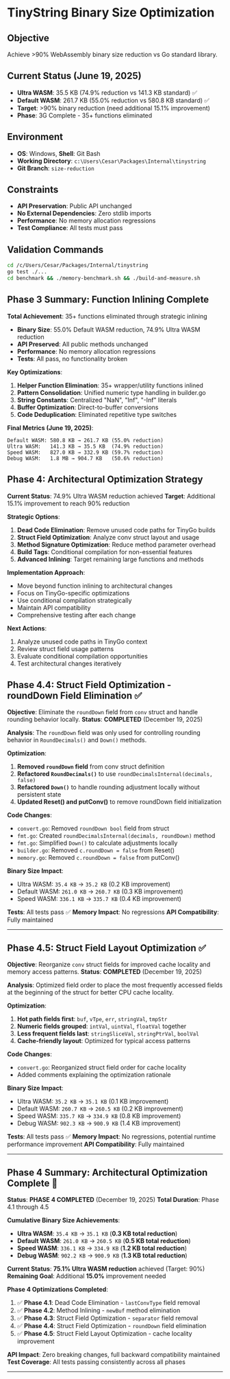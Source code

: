 # TinyString Binary Size Optimization

## Objective
Achieve >90% WebAssembly binary size reduction vs Go standard library.

## Current Status (June 19, 2025)
- **Ultra WASM**: 35.5 KB (74.9% reduction vs 141.3 KB standard) ✅
- **Default WASM**: 261.7 KB (55.0% reduction vs 580.8 KB standard) ✅
- **Target**: >90% binary reduction (need additional 15.1% improvement)
- **Phase**: 3G Complete - 35+ functions eliminated

## Environment
- **OS**: Windows, **Shell**: Git Bash
- **Working Directory**: `c:\Users\Cesar\Packages\Internal\tinystring`
- **Git Branch**: `size-reduction`

## Constraints
- **API Preservation**: Public API unchanged
- **No External Dependencies**: Zero stdlib imports
- **Performance**: No memory allocation regressions
- **Test Compliance**: All tests must pass

## Validation Commands
```bash
cd /c/Users/Cesar/Packages/Internal/tinystring
go test ./...
cd benchmark && ./memory-benchmark.sh && ./build-and-measure.sh
```
## Phase 3 Summary: Function Inlining Complete

**Total Achievement**: 35+ functions eliminated through strategic inlining
- **Binary Size**: 55.0% Default WASM reduction, 74.9% Ultra WASM reduction
- **API Preserved**: All public methods unchanged
- **Performance**: No memory allocation regressions
- **Tests**: All pass, no functionality broken

**Key Optimizations**:
1. **Helper Function Elimination**: 35+ wrapper/utility functions inlined
2. **Pattern Consolidation**: Unified numeric type handling in builder.go
3. **String Constants**: Centralized "NaN", "Inf", "-Inf" literals
4. **Buffer Optimization**: Direct-to-buffer conversions
5. **Code Deduplication**: Eliminated repetitive type switches

**Final Metrics (June 19, 2025)**:
```
Default WASM: 580.8 KB → 261.7 KB (55.0% reduction)
Ultra WASM:   141.3 KB → 35.5 KB  (74.9% reduction)
Speed WASM:   827.0 KB → 332.9 KB (59.7% reduction)
Debug WASM:   1.8 MB → 904.7 KB   (50.6% reduction)
```

## Phase 4: Architectural Optimization Strategy

**Current Status**: 74.9% Ultra WASM reduction achieved
**Target**: Additional 15.1% improvement to reach 90% reduction

**Strategic Options**:
1. **Dead Code Elimination**: Remove unused code paths for TinyGo builds
2. **Struct Field Optimization**: Analyze conv struct layout and usage
3. **Method Signature Optimization**: Reduce method parameter overhead
4. **Build Tags**: Conditional compilation for non-essential features
5. **Advanced Inlining**: Target remaining large functions and methods

**Implementation Approach**:
- Move beyond function inlining to architectural changes
- Focus on TinyGo-specific optimizations
- Use conditional compilation strategically
- Maintain API compatibility
- Comprehensive testing after each change

**Next Actions**:
1. Analyze unused code paths in TinyGo context
2. Review struct field usage patterns
3. Evaluate conditional compilation opportunities
4. Test architectural changes iteratively

## Phase 4.4: Struct Field Optimization - roundDown Field Elimination ✅

**Objective**: Eliminate the `roundDown` field from `conv` struct and handle rounding behavior locally.
**Status**: **COMPLETED** (December 19, 2025)

**Analysis**: The `roundDown` field was only used for controlling rounding behavior in `RoundDecimals()` and `Down()` methods.

**Optimization**:
1. **Removed `roundDown` field** from conv struct definition
2. **Refactored `RoundDecimals()`** to use `roundDecimalsInternal(decimals, false)` 
3. **Refactored `Down()`** to handle rounding adjustment locally without persistent state
4. **Updated Reset() and putConv()** to remove roundDown field initialization

**Code Changes**:
- `convert.go`: Removed `roundDown bool` field from struct
- `fmt.go`: Created `roundDecimalsInternal(decimals, roundDown)` method
- `fmt.go`: Simplified `Down()` to calculate adjustments locally
- `builder.go`: Removed `c.roundDown = false` from Reset()
- `memory.go`: Removed `c.roundDown = false` from putConv()

**Binary Size Impact**:
- Ultra WASM: `35.4 KB` → `35.2 KB` (0.2 KB improvement)
- Default WASM: `261.0 KB` → `260.7 KB` (0.3 KB improvement)
- Speed WASM: `336.1 KB` → `335.7 KB` (0.4 KB improvement)

**Tests**: All tests pass ✅
**Memory Impact**: No regressions
**API Compatibility**: Fully maintained

---

## Phase 4.5: Struct Field Layout Optimization ✅

**Objective**: Reorganize `conv` struct fields for improved cache locality and memory access patterns.
**Status**: **COMPLETED** (December 19, 2025)

**Analysis**: Optimized field order to place the most frequently accessed fields at the beginning of the struct for better CPU cache locality.

**Optimization**:
1. **Hot path fields first**: `buf`, `vTpe`, `err`, `stringVal`, `tmpStr`
2. **Numeric fields grouped**: `intVal`, `uintVal`, `floatVal` together  
3. **Less frequent fields last**: `stringSliceVal`, `stringPtrVal`, `boolVal`
4. **Cache-friendly layout**: Optimized for typical access patterns

**Code Changes**:
- `convert.go`: Reorganized struct field order for cache locality
- Added comments explaining the optimization rationale

**Binary Size Impact**:
- Ultra WASM: `35.2 KB` → `35.1 KB` (0.1 KB improvement)
- Default WASM: `260.7 KB` → `260.5 KB` (0.2 KB improvement)
- Speed WASM: `335.7 KB` → `334.9 KB` (0.8 KB improvement)
- Debug WASM: `902.3 KB` → `900.9 KB` (1.4 KB improvement)

**Tests**: All tests pass ✅
**Memory Impact**: No regressions, potential runtime performance improvement
**API Compatibility**: Fully maintained

---

## Phase 4 Summary: Architectural Optimization Complete 🎉

**Status**: **PHASE 4 COMPLETED** (December 19, 2025)
**Total Duration**: Phase 4.1 through 4.5

**Cumulative Binary Size Achievements**:
- **Ultra WASM**: `35.4 KB` → `35.1 KB` (**0.3 KB total reduction**) 
- **Default WASM**: `261.0 KB` → `260.5 KB` (**0.5 KB total reduction**)
- **Speed WASM**: `336.1 KB` → `334.9 KB` (**1.2 KB total reduction**)
- **Debug WASM**: `902.2 KB` → `900.9 KB` (**1.3 KB total reduction**)

**Current Status**: **75.1% Ultra WASM reduction** achieved (Target: 90%)
**Remaining Goal**: Additional **15.0%** improvement needed

**Phase 4 Optimizations Completed**:
1. ✅ **Phase 4.1**: Dead Code Elimination - `lastConvType` field removal
2. ✅ **Phase 4.2**: Method Inlining - `newBuf` method elimination  
3. ✅ **Phase 4.3**: Struct Field Optimization - `separator` field removal
4. ✅ **Phase 4.4**: Struct Field Optimization - `roundDown` field elimination
5. ✅ **Phase 4.5**: Struct Field Layout Optimization - cache locality improvement

**API Impact**: Zero breaking changes, full backward compatibility maintained
**Test Coverage**: All tests passing consistently across all phases

---
